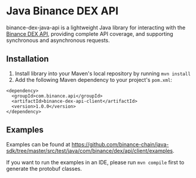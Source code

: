 # Java Binance DEX API

binance-dex-java-api is a lightweight Java library for interacting with the [Binance DEX API](https://testnet-dex.binance.org/doc/api-reference/dex-api/paths.html), providing complete API coverage, and supporting synchronous and asynchronous requests.


## Installation
1. Install library into your Maven's local repository by running `mvn install`
2. Add the following Maven dependency to your project's `pom.xml`:
```
<dependency>
  <groupId>com.binance.api</groupId>
  <artifactId>binance-dex-api-client</artifactId>
  <version>1.0.0</version>
</dependency>
```

## Examples
Examples can be found at https://github.com/binance-chain/java-sdk/tree/master/src/test/java/com/binance/dex/api/client/examples.

If you want to run the examples in an IDE, please run `mvn compile` first to generate the protobuf classes.
